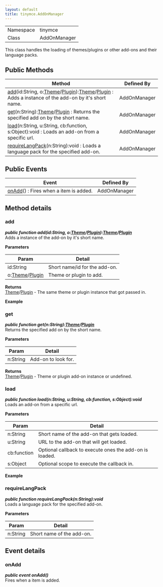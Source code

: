 ```yaml
---
layout: default
title: tinymce.AddOnManager
---
```


|  |  |
| --- | --- |
| Namespace | tinymce |
| Class | AddOnManager |

This class handles the loading of themes/plugins or other add-ons and their language packs.

## Public Methods

| Method | Defined By |
| --- | --- |
| [add](#add)(id:String, o:[Theme](class_tinymce.Theme.html)/[Plugin](../plugins/class_tinymce.Plugin.html)):[Theme](class_tinymce.Theme.html)/[Plugin](../plugins/class_tinymce.Plugin.html) : Adds a instance of the add-on by it's short name. | AddOnManager |
| [get](#get)(n:String):[Theme](class_tinymce.Theme.html)/[Plugin](../plugins/class_tinymce.Plugin.html) : Returns the specified add on by the short name. | AddOnManager |
| [load](#load)(n:String, u:String, cb:function, s:Object):void : Loads an add-on from a specific url. | AddOnManager |
| [requireLangPack](#requirelangpack)(n:String):void : Loads a language pack for the specified add-on. | AddOnManager |

## Public Events

| Event | Defined By |
| --- | --- |
| [onAdd](#onadd)() : Fires when a item is added. | AddOnManager |

## Method details

### add 

***public function add(id:String, o:[Theme](class_tinymce.Theme.html)/[Plugin](../plugins/class_tinymce.Plugin.html)):[Theme](class_tinymce.Theme.html)/[Plugin](../plugins/class_tinymce.Plugin.html)***  
Adds a instance of the add-on by it's short name.      

**Parameters**  

| Param | Detail |
| --- | --- |
| id:String | Short name/id for the add-on. |
| o:[Theme](class_tinymce.Theme.html)/[Plugin](../plugins/class_tinymce.Plugin.html) | Theme or plugin to add. |

**Returns**  
[Theme](class_tinymce.Theme.html)/[Plugin](../plugins/class_tinymce.Plugin.html) - The same theme or plugin instance that got passed in.      

**Example**  

### get 

***public function get(n:String):[Theme](class_tinymce.Theme.html)/[Plugin](../plugins/class_tinymce.Plugin.html)***  
Returns the specified add on by the short name.      

**Parameters**  

| Param | Detail |
| --- | --- |
| n:String | Add-on to look for. |

**Returns**  
[Theme](class_tinymce.Theme.html)/[Plugin](../plugins/class_tinymce.Plugin.html) - Theme or plugin add-on instance or undefined.

### load 

***public function load(n:String, u:String, cb:function, s:Object):void***  
Loads an add-on from a specific url.      

**Parameters**  

| Param | Detail |
| --- | --- |
| n:String | Short name of the add-on that gets loaded. |
| u:String | URL to the add-on that will get loaded. |
| cb:function | Optional callback to execute ones the add-on is loaded. |
| s:Object | Optional scope to execute the callback in. |

**Example**  

### requireLangPack 

***public function requireLangPack(n:String):void***  
Loads a language pack for the specified add-on.      

**Parameters**  

| Param | Detail |
| --- | --- |
| n:String | Short name of the add-on. |

## Event details

### onAdd 

***public event onAdd()***  
Fires when a item is added.
